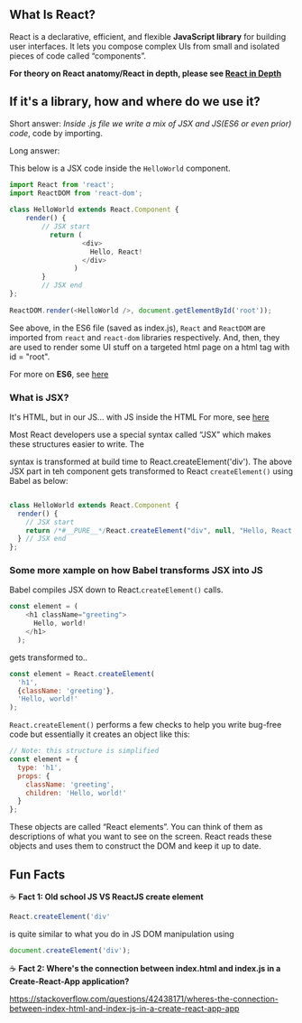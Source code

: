 ## What Is React?

React is a declarative, efficient, and flexible **JavaScript library** for building user interfaces. It lets you compose complex UIs from small and isolated pieces of code called “components”.

**For theory on React anatomy/React in depth, please see [React in Depth](react-in-depth.md)**

## If it's a library, how and where do we use it?

Short answer: *Inside .js file we write a mix of JSX and JS(ES6 or even prior) code*, code by importing.

Long answer:

This below is a JSX code inside the `HelloWorld` component.


```js
import React from 'react';
import ReactDOM from 'react-dom';
 
class HelloWorld extends React.Component {
    render() {
        // JSX start
          return (
                  <div>
                    Hello, React!
                  </div>
                )
        }
        // JSX end
};
 
ReactDOM.render(<HelloWorld />, document.getElementById('root'));
```

See above, in the ES6 file (saved as index.js), `React` and `ReactDOM` are imported from `react` and `react-dom` libraries respectively. And, then, they are used to render some UI stuff on a targeted html page on a html tag with id = "root".


For more on **ES6**, see [here](https://github.com/boseabhishek/just-about-javascript/blob/main/README.md#i-keep-on-hearing-about-es6-whats-the-fuss--all-about)


### What is JSX?

 It's HTML, but in our JS... with JS inside the HTML For more, see [here](https://reactjs.org/docs/introducing-jsx.html)

Most React developers use a special syntax called “JSX” which makes these structures easier to write. The <div /> syntax is transformed at build time to React.createElement('div'). The above JSX part in teh component gets transformed to React `createElement()` using Babel as below:

```js

class HelloWorld extends React.Component {
  render() {
    // JSX start
    return /*#__PURE__*/React.createElement("div", null, "Hello, React!");
  } // JSX end
};

```

### Some more xample on how Babel transforms JSX into JS

Babel compiles JSX down to React.`createElement()` calls.

```js
const element = (
    <h1 className="greeting">
      Hello, world!
    </h1>
  );
```
gets transformed to..

```js
const element = React.createElement(
  'h1',
  {className: 'greeting'},
  'Hello, world!'
); 
```
`React.createElement()` performs a few checks to help you write bug-free code but essentially it creates an object like this:

```js
// Note: this structure is simplified
const element = {
  type: 'h1',
  props: {
    className: 'greeting',
    children: 'Hello, world!'
  }
};
```

These objects are called “React elements”. You can think of them as descriptions of what you want to see on the screen. React reads these objects and uses them to construct the DOM and keep it up to date.

## Fun Facts

:coffee:    **Fact 1: Old school JS VS ReactJS create element**

```js
React.createElement('div'
```

is quite similar to what you do in JS DOM manipulation using 
```js
document.createElement('div');
```

:coffee:    **Fact 2: Where's the connection between index.html and index.js in a Create-React-App application?**


https://stackoverflow.com/questions/42438171/wheres-the-connection-between-index-html-and-index-js-in-a-create-react-app-app